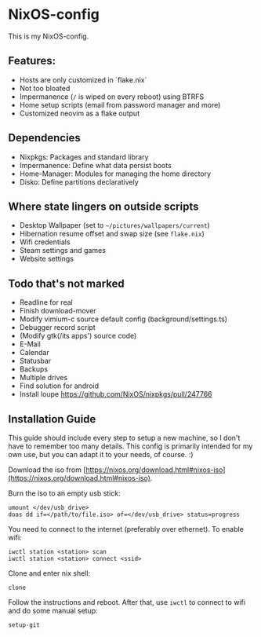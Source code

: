 # NixOS-config

This is my NixOS-config.

## Features:

- Hosts are only customized in ´flake.nix´
- Not too bloated
- Impermanence (`/` is wiped on every reboot) using BTRFS
- Home setup scripts (email from password manager and more)
- Customized neovim as a flake output

## Dependencies

- Nixpkgs: Packages and standard library
- Impermanence: Define what data persist boots
- Home-Manager: Modules for managing the home directory
- Disko: Define partitions declaratively

## Where state lingers on outside scripts

- Desktop Wallpaper (set to `~/pictures/wallpapers/current`)
- Hibernation resume offset and swap size (see `flake.nix`)
- Wifi credentials
- Steam settings and games
- Website settings

## Todo that's not marked

- Readline for real
- Finish download-mover
- Modify vimium-c source default config (background/settings.ts)
- Debugger record script
- (Modify gtk(/its apps') source code)
- E-Mail
- Calendar
- Statusbar
- Backups
- Multiple drives
- Find solution for android
- Install loupe https://github.com/NixOS/nixpkgs/pull/247766

## Installation Guide

This guide should include every step to setup a new machine, so I don't have to remember too many details. This config is primarily intended for my own use, but you can adapt it to your needs, of course. :)

Download the iso from [https://nixos.org/download.html#nixos-iso](https://nixos.org/download.html#nixos-iso).

Burn the iso to an empty usb stick:
```
umount </dev/usb_drive>
doas dd if=</path/to/file.iso> of=</dev/usb_drive> status=progress
```

You need to connect to the internet (preferably over ethernet). To enable wifi:
```
iwctl station <station> scan
iwctl station <station> connect <ssid>
```

Clone and enter nix shell:
```
clone
```

Follow the instructions and reboot. After that, use `iwctl` to connect to wifi and do some manual setup:
```
setup-git
```
